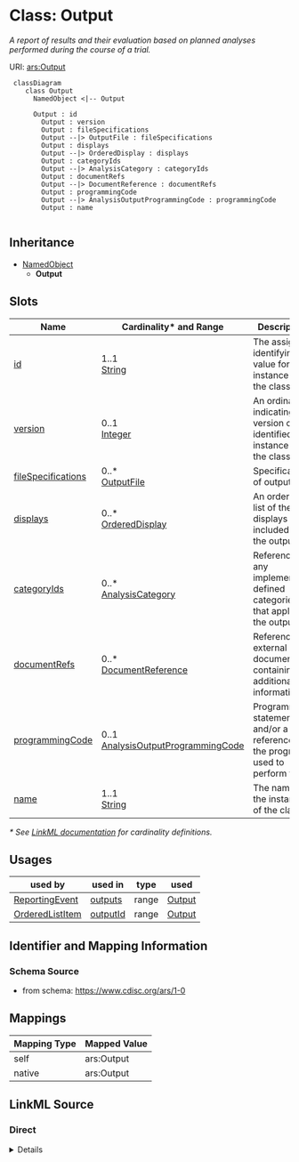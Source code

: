 # Class: Output

_A report of results and their evaluation based on planned analyses performed during the course of a trial._




URI: [ars:Output](https://www.cdisc.org/ars/1-0/Output)




```mermaid
 classDiagram
    class Output
      NamedObject <|-- Output

      Output : id
        Output : version
        Output : fileSpecifications
        Output --|> OutputFile : fileSpecifications
        Output : displays
        Output --|> OrderedDisplay : displays
        Output : categoryIds
        Output --|> AnalysisCategory : categoryIds
        Output : documentRefs
        Output --|> DocumentReference : documentRefs
        Output : programmingCode
        Output --|> AnalysisOutputProgrammingCode : programmingCode
        Output : name
        
```




## Inheritance
* [NamedObject](NamedObject.md)
    * **Output**



## Slots

| Name | Cardinality* and Range | Description | Inheritance |
| ---  | --- | --- | --- |
| [id](id.md) | 1..1 <br/> [String](String.md) | The assigned identifying value for the instance of the class | direct |
| [version](version.md) | 0..1 <br/> [Integer](Integer.md) | An ordinal indicating the version of the identified instance of the class | direct |
| [fileSpecifications](fileSpecifications.md) | 0..* <br/> [OutputFile](OutputFile.md) | Specifications of output files | direct |
| [displays](displays.md) | 0..* <br/> [OrderedDisplay](OrderedDisplay.md) | An ordered list of the displays included in the output | direct |
| [categoryIds](categoryIds.md) | 0..* <br/> [AnalysisCategory](AnalysisCategory.md) | References to any implementer-defined categories that apply to the output | direct |
| [documentRefs](documentRefs.md) | 0..* <br/> [DocumentReference](DocumentReference.md) | References to external documents containing additional information | direct |
| [programmingCode](programmingCode.md) | 0..1 <br/> [AnalysisOutputProgrammingCode](AnalysisOutputProgrammingCode.md) | Programming statements and/or a reference to the program used to perform the ... | direct |
| [name](name.md) | 1..1 <br/> [String](String.md) | The name for the instance of the class | [NamedObject](NamedObject.md) |

_* See [LinkML documentation](https://linkml.io/linkml/schemas/slots.html#slot-cardinality) for cardinality definitions._




## Usages

| used by | used in | type | used |
| ---  | --- | --- | --- |
| [ReportingEvent](ReportingEvent.md) | [outputs](outputs.md) | range | [Output](Output.md) |
| [OrderedListItem](OrderedListItem.md) | [outputId](outputId.md) | range | [Output](Output.md) |






## Identifier and Mapping Information







### Schema Source


* from schema: https://www.cdisc.org/ars/1-0





## Mappings

| Mapping Type | Mapped Value |
| ---  | ---  |
| self | ars:Output |
| native | ars:Output |





## LinkML Source

<!-- TODO: investigate https://stackoverflow.com/questions/37606292/how-to-create-tabbed-code-blocks-in-mkdocs-or-sphinx -->

### Direct

<details>
```yaml
name: Output
description: A report of results and their evaluation based on planned analyses performed
  during the course of a trial.
from_schema: https://www.cdisc.org/ars/1-0
rank: 1000
is_a: NamedObject
slots:
- id
- version
- fileSpecifications
- displays
- categoryIds
- documentRefs
- programmingCode
slot_usage:
  categoryIds:
    name: categoryIds
    description: References to any implementer-defined categories that apply to the
      output.
    domain_of:
    - Analysis
    - Output
  programmingCode:
    name: programmingCode
    description: Programming statements and/or a reference to the program used to
      perform the specific output.
    domain_of:
    - Analysis
    - Output

```
</details>

### Induced

<details>
```yaml
name: Output
description: A report of results and their evaluation based on planned analyses performed
  during the course of a trial.
from_schema: https://www.cdisc.org/ars/1-0
rank: 1000
is_a: NamedObject
slot_usage:
  categoryIds:
    name: categoryIds
    description: References to any implementer-defined categories that apply to the
      output.
    domain_of:
    - Analysis
    - Output
  programmingCode:
    name: programmingCode
    description: Programming statements and/or a reference to the program used to
      perform the specific output.
    domain_of:
    - Analysis
    - Output
attributes:
  id:
    name: id
    description: The assigned identifying value for the instance of the class.
    from_schema: https://www.cdisc.org/ars/1-0
    rank: 1000
    identifier: true
    alias: id
    owner: Output
    domain_of:
    - ReportingEvent
    - ReferenceDocument
    - TerminologyExtension
    - SponsorTerm
    - AnalysisCategorization
    - AnalysisCategory
    - AnalysisSet
    - DataSubset
    - GroupingFactor
    - Group
    - AnalysisMethod
    - Operation
    - ReferencedOperationRelationship
    - Analysis
    - DisplaySubSection
    - Output
    - OutputDisplay
    range: string
    required: true
  version:
    name: version
    description: An ordinal indicating the version of the identified instance of the
      class.
    from_schema: https://www.cdisc.org/ars/1-0
    rank: 1000
    alias: version
    owner: Output
    domain_of:
    - ReportingEvent
    - Analysis
    - Output
    - OutputDisplay
    range: integer
  fileSpecifications:
    name: fileSpecifications
    description: Specifications of output files.
    from_schema: https://www.cdisc.org/ars/1-0
    rank: 1000
    multivalued: true
    alias: fileSpecifications
    owner: Output
    domain_of:
    - Output
    range: OutputFile
    inlined: true
    inlined_as_list: true
  displays:
    name: displays
    description: An ordered list of the displays included in the output.
    from_schema: https://www.cdisc.org/ars/1-0
    rank: 1000
    multivalued: true
    list_elements_ordered: true
    alias: displays
    owner: Output
    domain_of:
    - Output
    range: OrderedDisplay
    inlined: true
    inlined_as_list: true
  categoryIds:
    name: categoryIds
    description: References to any implementer-defined categories that apply to the
      output.
    from_schema: https://www.cdisc.org/ars/1-0
    rank: 1000
    multivalued: true
    alias: categoryIds
    owner: Output
    domain_of:
    - Analysis
    - Output
    range: AnalysisCategory
    required: false
    inlined: false
  documentRefs:
    name: documentRefs
    description: References to external documents containing additional information.
    from_schema: https://www.cdisc.org/ars/1-0
    rank: 1000
    multivalued: true
    alias: documentRefs
    owner: Output
    domain_of:
    - AnalysisMethod
    - Analysis
    - Output
    range: DocumentReference
    inlined: true
    inlined_as_list: true
  programmingCode:
    name: programmingCode
    description: Programming statements and/or a reference to the program used to
      perform the specific output.
    from_schema: https://www.cdisc.org/ars/1-0
    rank: 1000
    alias: programmingCode
    owner: Output
    domain_of:
    - Analysis
    - Output
    range: AnalysisOutputProgrammingCode
  name:
    name: name
    description: The name for the instance of the class.
    from_schema: https://www.cdisc.org/ars/1-0
    rank: 1000
    alias: name
    owner: Output
    domain_of:
    - NamedObject
    range: string
    required: true

```
</details>